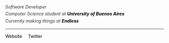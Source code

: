 <p style="font-family: -apple-system, BlinkMacSystemFont, 'Segoe UI', Roboto, Oxygen, Ubuntu, Cantarell, 'Open Sans', 'Helvetica Neue', sans-serif; color: #333; line-height: 1.6;">
    <em>
    Software Developer <br>
    Computer Science student at <a href="https://www.dc.uba.ar/" style="color: #000; text-decoration: none; font-weight: bold;">University of Buenos Aires</a> <br>
    Currently making things at <a href="https://endless.io" style="color: #000; text-decoration: none; font-weight: bold;">Endless</a>
    </em>
</p>

<hr style="border: 0; height: 1px; background: #333; margin: 10px 0;">

<p align="left" style="font-family: -apple-system, BlinkMacSystemFont, 'Segoe UI', Roboto, Oxygen, Ubuntu, Cantarell, 'Open Sans', 'Helvetica Neue', sans-serif;">
    <a href="https://afel.site/" style="color: #000; text-decoration: none; margin-right: 15px;">Website</a>
    <a href="https://www.twitter.com/afel_xyz/" style="color: #000; text-decoration: none;">Twitter</a>
</p>

